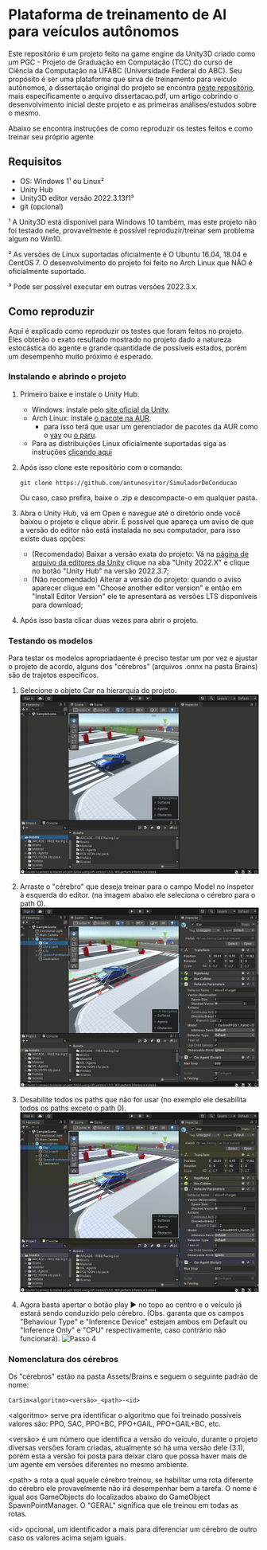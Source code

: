 # Plataforma de treinamento de AI para veículos autônomos

Este repositório é um projeto feito na game engine da Unity3D criado como um PGC - Projeto de Graduação em Computação (TCC) do curso de Ciência da Computação na UFABC (Universidade Federal do ABC). Seu propósito é ser uma plataforma que sirva de treinamento para veículo autônomos, a dissertação original do projeto se encontra [neste repositório](https://github.com/antunesvitor/pgc-bcc-simulador-conducao-autonoma), mais especificamente o arquivo dissertacao.pdf, um artigo cobrindo o desenvolvimento inicial deste projeto e as primeiras análises/estudos sobre o mesmo.

Abaixo se encontra instruções de como reproduzir os testes feitos e como treinar seu próprio agente

## Requisitos

- OS: Windows 1¹  ou Linux²
- Unity Hub
- Unity3D editor versão 2022.3.13f1³
- git (opcional)

¹ A Unity3D está disponível para Windows 10 também, mas este projeto não foi testado nele, provavelmente é possível reproduzir/treinar sem problema algum no Win10.

² As versões de Linux suportadas oficialmente é O Ubuntu 16.04, 18.04 e CentOS 7.  O desenvolvimento do projeto foi feito no Arch Linux que NÃO é oficialmente suportado.

³ Pode ser possível executar em outras versões 2022.3.x.

## Como reproduzir
Aqui é explicado como reproduzir os testes que foram feitos no projeto. Eles obterão o exato resultado mostrado no projeto dado a natureza estocástica do agente e grande quantidade de possíveis estados, porém um desempenho muito próximo é esperado.

### Instalando e abrindo o projeto

1. Primeiro baixe e instale o Unity Hub.
    -  Windows: instale pelo [site oficial da Unity](https://unity.com/download).
    -  Arch Linux: instale [o pacote na AUR](https://aur.archlinux.org/packages/unityhub).
        - para isso terá que usar um gerenciador de pacotes da AUR como o [yay](https://github.com/Jguer/yay) ou [o paru](https://github.com/morganamilo/paru).
    - Para as distribuições Linux oficialmente suportadas siga as instruções [clicando aqui](https://docs.unity3d.com/2020.1/Documentation/Manual/GettingStartedInstallingHub.html)

2. Após isso clone este repositório com o comando:

    ```
    git clone https://github.com/antunesvitor/SimuladorDeConducao
    ```

    Ou caso, caso prefira, baixe o .zip e descompacte-o em qualquer pasta.

3. Abra o Unity Hub, vá em Open e navegue até o diretório onde você baixou o projeto e clique abrir. É possível que apareça um aviso de que a versão do editor não está instalada no seu computador, para isso existe duas opções:
    - (Recomendado) Baixar a versão exata do projeto: Vá na [página de arquivo da editores da Unity](https://unity.com/releases/editor/archive) clique na aba "Unity 2022.X" e clique no botão  "Unity Hub" na versão 2022.3.7;
    - (Não recomendado) Alterar a versão do projeto: quando o aviso aparecer clique em "Choose another editor version" e então em "Install Editor Version" ele te apresentará as versões LTS disponíveis para download;

4. Após isso basta clicar duas vezes para abrir o projeto.

### Testando os modelos
Para testar os modelos apropriadaente é preciso testar um por vez e ajustar o projeto de acordo, alguns dos "cérebros" (arquivos .onnx na pasta Brains) são de trajetos específicos.

1. Selecione o objeto Car na hierarquia do projeto.
![Passo 1](GIFs/passo-1.gif)

2. Arraste o "cérebro" que deseja treinar para o campo Model no inspetor à esquerda do editor. (na imagem abaixo ele seleciona o cérebro para o path 0).
![Passo 2](GIFs/passo-2.gif)

3. Desabilite todos os paths que não for usar (no exemplo ele desabilita todos os paths exceto o path 0).
![Passo 3](GIFs/passo-2.gif)

4. Agora basta apertar o botão play &#9654; no topo ao centro e o veículo já estará sendo conduzido pelo cérebro. (Obs. garanta que os campos "Behaviour Type" e "Inference Device" estejam ambos em Default ou "Inference Only" e "CPU" respectivamente, caso contrário não funcionará).
![Passo 4](GIFs/passo-4.gif)


### Nomenclatura dos cérebros
Os "cérebros" estão na pasta Assets/Brains e seguem o seguinte padrão de nome:

```
CarSim<algoritmo><versão>_<path>-<id>
```

\<algoritmo\> serve pra identificar o algoritmo que foi treinado possíveis valores são: PPO, SAC, PPO+BC, PPO+GAIL, PPO+GAIL+BC, etc. 

<versão> é um número que identifica a versão do veículo, durante o projeto diversas versões foram criadas, atualmente só há uma versão dele (3.1), porém esta a versão foi posta para deixar claro que possa haver mais de um agente em versões diferentes no mesmo ambiente.

\<path> a rota a qual aquele cérebro treinou, se habilitar uma rota diferente do cérebro ele provavelmente não irá desempenhar bem a tarefa. O nome é igual aos GameObjects do localizados abaixo do GameObject SpawnPointManager. O "GERAL" significa que ele treinou em todas as rotas.

\<id> opcional, um identificador a mais para diferenciar um cérebro de outro caso os valores acima sejam iguais.
